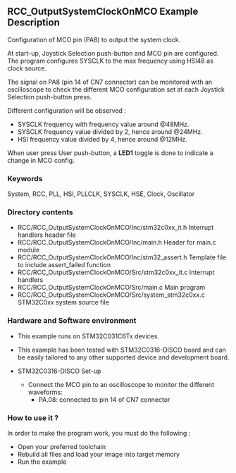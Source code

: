 ## <b>RCC_OutputSystemClockOnMCO Example Description</b>

Configuration of MCO pin (PA8) to output the system clock.

At start-up, Joystick Selection push-button and MCO pin are configured. The program configures SYSCLK
to the max frequency using HSI48 as clock source.

The signal on PA8 (pin 14 of CN7 connector) can be monitored with an oscilloscope
to check the different MCO configuration set at each Joystick Selection push-button press.

Different configuration will be observed :

 - SYSCLK frequency with frequency value around @48MHz.
 - SYSCLK frequency value divided by 2, hence around @24MHz.
 - HSI frequency value divided by 4, hence around @12MHz.

When user press User push-button, a **LED1** toggle is done to indicate a change in MCO config.

### <b>Keywords</b>

System, RCC, PLL, HSI, PLLCLK, SYSCLK, HSE, Clock, Oscillator

### <b>Directory contents</b>

  - RCC/RCC_OutputSystemClockOnMCO/Inc/stm32c0xx_it.h          Interrupt handlers header file
  - RCC/RCC_OutputSystemClockOnMCO/Inc/main.h                  Header for main.c module
  - RCC/RCC_OutputSystemClockOnMCO/Inc/stm32_assert.h          Template file to include assert_failed function
  - RCC/RCC_OutputSystemClockOnMCO/Src/stm32c0xx_it.c          Interrupt handlers
  - RCC/RCC_OutputSystemClockOnMCO/Src/main.c                  Main program
  - RCC/RCC_OutputSystemClockOnMCO/Src/system_stm32c0xx.c      STM32C0xx system source file

### <b>Hardware and Software environment</b>

  - This example runs on STM32C031C6Tx devices.

  - This example has been tested with STM32C0316-DISCO board and can be
    easily tailored to any other supported device and development board.

  - STM32C0316-DISCO Set-up

    - Connect the MCO pin to an oscilloscope to monitor the different waveforms:
      - PA.08: connected to pin 14 of CN7 connector

### <b>How to use it ?</b>

In order to make the program work, you must do the following :

 - Open your preferred toolchain
 - Rebuild all files and load your image into target memory
 - Run the example